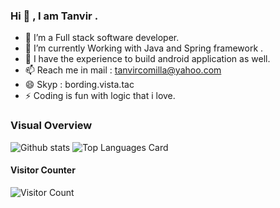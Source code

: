 ### Hi 👋 , I am Tanvir  .


<a href="https://stackoverflow.com/users/3409234/tanvirchowdhury">
  <img align="left"  width="21px" />
</a>


- 🔭  I’m a Full stack software developer.
- 🌱  I’m currently Working with Java and Spring framework .
- 👯  I have the experience to build android application as well.
- 📫  Reach me in mail : tanvircomilla@yahoo.com
- 😄  Skyp : bording.vista.tac
- ⚡  Coding is fun with logic that i love.


### Visual Overview<br>
![Github stats](https://github-readme-stats.vercel.app/api?username=tanvirgh&theme=vue&show_icons=true&count_private=true&hide=issues,contribs)
![Top Languages Card](https://github-readme-stats.vercel.app/api/top-langs/?username=tanvirgh&layout=compact)
<br>
#### Visitor Counter<br>
![Visitor Count](https://profile-counter.glitch.me/{tanvirgh}/count.svg)

